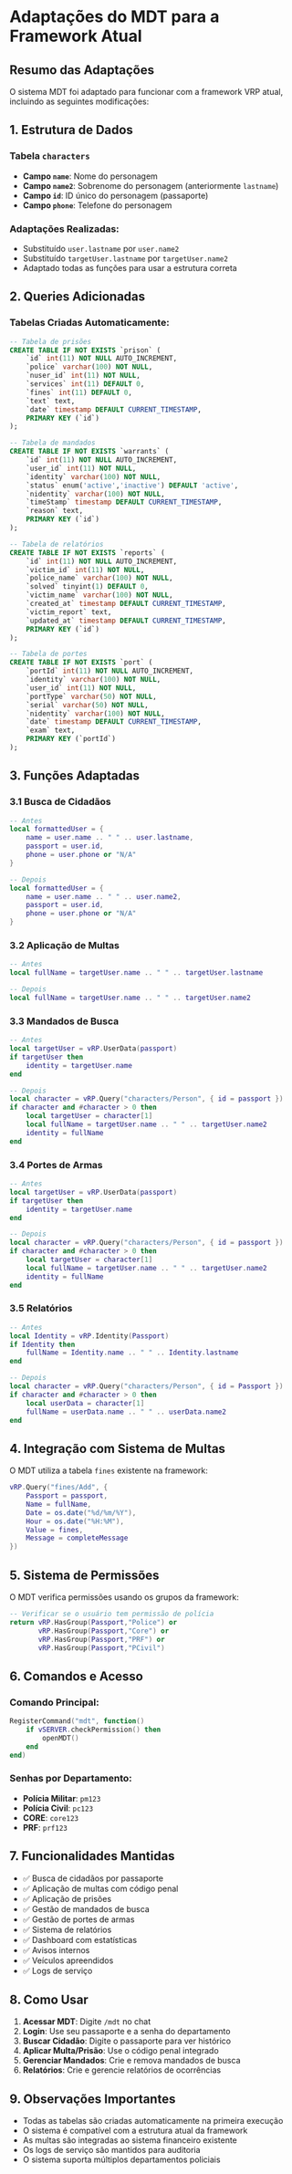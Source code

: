 # Adaptações do MDT para a Framework Atual

## Resumo das Adaptações

O sistema MDT foi adaptado para funcionar com a framework VRP atual, incluindo as seguintes modificações:

## 1. Estrutura de Dados

### Tabela `characters`
- **Campo `name`**: Nome do personagem
- **Campo `name2`**: Sobrenome do personagem (anteriormente `lastname`)
- **Campo `id`**: ID único do personagem (passaporte)
- **Campo `phone`**: Telefone do personagem

### Adaptações Realizadas:
- Substituído `user.lastname` por `user.name2`
- Substituído `targetUser.lastname` por `targetUser.name2`
- Adaptado todas as funções para usar a estrutura correta

## 2. Queries Adicionadas

### Tabelas Criadas Automaticamente:
```sql
-- Tabela de prisões
CREATE TABLE IF NOT EXISTS `prison` (
    `id` int(11) NOT NULL AUTO_INCREMENT,
    `police` varchar(100) NOT NULL,
    `nuser_id` int(11) NOT NULL,
    `services` int(11) DEFAULT 0,
    `fines` int(11) DEFAULT 0,
    `text` text,
    `date` timestamp DEFAULT CURRENT_TIMESTAMP,
    PRIMARY KEY (`id`)
);

-- Tabela de mandados
CREATE TABLE IF NOT EXISTS `warrants` (
    `id` int(11) NOT NULL AUTO_INCREMENT,
    `user_id` int(11) NOT NULL,
    `identity` varchar(100) NOT NULL,
    `status` enum('active','inactive') DEFAULT 'active',
    `nidentity` varchar(100) NOT NULL,
    `timeStamp` timestamp DEFAULT CURRENT_TIMESTAMP,
    `reason` text,
    PRIMARY KEY (`id`)
);

-- Tabela de relatórios
CREATE TABLE IF NOT EXISTS `reports` (
    `id` int(11) NOT NULL AUTO_INCREMENT,
    `victim_id` int(11) NOT NULL,
    `police_name` varchar(100) NOT NULL,
    `solved` tinyint(1) DEFAULT 0,
    `victim_name` varchar(100) NOT NULL,
    `created_at` timestamp DEFAULT CURRENT_TIMESTAMP,
    `victim_report` text,
    `updated_at` timestamp DEFAULT CURRENT_TIMESTAMP,
    PRIMARY KEY (`id`)
);

-- Tabela de portes
CREATE TABLE IF NOT EXISTS `port` (
    `portId` int(11) NOT NULL AUTO_INCREMENT,
    `identity` varchar(100) NOT NULL,
    `user_id` int(11) NOT NULL,
    `portType` varchar(50) NOT NULL,
    `serial` varchar(50) NOT NULL,
    `nidentity` varchar(100) NOT NULL,
    `date` timestamp DEFAULT CURRENT_TIMESTAMP,
    `exam` text,
    PRIMARY KEY (`portId`)
);
```

## 3. Funções Adaptadas

### 3.1 Busca de Cidadãos
```lua
-- Antes
local formattedUser = {
    name = user.name .. " " .. user.lastname,
    passport = user.id,
    phone = user.phone or "N/A"
}

-- Depois
local formattedUser = {
    name = user.name .. " " .. user.name2,
    passport = user.id,
    phone = user.phone or "N/A"
}
```

### 3.2 Aplicação de Multas
```lua
-- Antes
local fullName = targetUser.name .. " " .. targetUser.lastname

-- Depois
local fullName = targetUser.name .. " " .. targetUser.name2
```

### 3.3 Mandados de Busca
```lua
-- Antes
local targetUser = vRP.UserData(passport)
if targetUser then
    identity = targetUser.name
end

-- Depois
local character = vRP.Query("characters/Person", { id = passport })
if character and #character > 0 then
    local targetUser = character[1]
    local fullName = targetUser.name .. " " .. targetUser.name2
    identity = fullName
end
```

### 3.4 Portes de Armas
```lua
-- Antes
local targetUser = vRP.UserData(passport)
if targetUser then
    identity = targetUser.name
end

-- Depois
local character = vRP.Query("characters/Person", { id = passport })
if character and #character > 0 then
    local targetUser = character[1]
    local fullName = targetUser.name .. " " .. targetUser.name2
    identity = fullName
end
```

### 3.5 Relatórios
```lua
-- Antes
local Identity = vRP.Identity(Passport)
if Identity then
    fullName = Identity.name .. " " .. Identity.lastname
end

-- Depois
local character = vRP.Query("characters/Person", { id = Passport })
if character and #character > 0 then
    local userData = character[1]
    fullName = userData.name .. " " .. userData.name2
end
```

## 4. Integração com Sistema de Multas

O MDT utiliza a tabela `fines` existente na framework:
```lua
vRP.Query("fines/Add", {
    Passport = passport,
    Name = fullName,
    Date = os.date("%d/%m/%Y"),
    Hour = os.date("%H:%M"),
    Value = fines,
    Message = completeMessage
})
```

## 5. Sistema de Permissões

O MDT verifica permissões usando os grupos da framework:
```lua
-- Verificar se o usuário tem permissão de polícia
return vRP.HasGroup(Passport,"Police") or 
       vRP.HasGroup(Passport,"Core") or 
       vRP.HasGroup(Passport,"PRF") or 
       vRP.HasGroup(Passport,"PCivil")
```

## 6. Comandos e Acesso

### Comando Principal:
```lua
RegisterCommand("mdt", function()
    if vSERVER.checkPermission() then
        openMDT()
    end
end)
```

### Senhas por Departamento:
- **Polícia Militar**: `pm123`
- **Polícia Civil**: `pc123`
- **CORE**: `core123`
- **PRF**: `prf123`

## 7. Funcionalidades Mantidas

- ✅ Busca de cidadãos por passaporte
- ✅ Aplicação de multas com código penal
- ✅ Aplicação de prisões
- ✅ Gestão de mandados de busca
- ✅ Gestão de portes de armas
- ✅ Sistema de relatórios
- ✅ Dashboard com estatísticas
- ✅ Avisos internos
- ✅ Veículos apreendidos
- ✅ Logs de serviço

## 8. Como Usar

1. **Acessar MDT**: Digite `/mdt` no chat
2. **Login**: Use seu passaporte e a senha do departamento
3. **Buscar Cidadão**: Digite o passaporte para ver histórico
4. **Aplicar Multa/Prisão**: Use o código penal integrado
5. **Gerenciar Mandados**: Crie e remova mandados de busca
6. **Relatórios**: Crie e gerencie relatórios de ocorrências

## 9. Observações Importantes

- Todas as tabelas são criadas automaticamente na primeira execução
- O sistema é compatível com a estrutura atual da framework
- As multas são integradas ao sistema financeiro existente
- Os logs de serviço são mantidos para auditoria
- O sistema suporta múltiplos departamentos policiais
